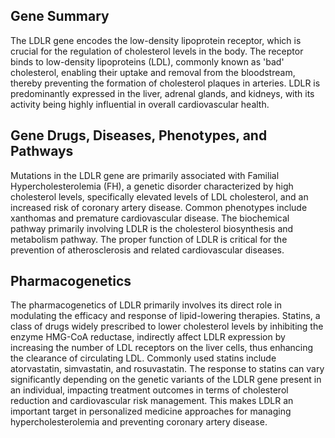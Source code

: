 ## Gene Summary
The LDLR gene encodes the low-density lipoprotein receptor, which is crucial for the regulation of cholesterol levels in the body. The receptor binds to low-density lipoproteins (LDL), commonly known as 'bad' cholesterol, enabling their uptake and removal from the bloodstream, thereby preventing the formation of cholesterol plaques in arteries. LDLR is predominantly expressed in the liver, adrenal glands, and kidneys, with its activity being highly influential in overall cardiovascular health.

## Gene Drugs, Diseases, Phenotypes, and Pathways
Mutations in the LDLR gene are primarily associated with Familial Hypercholesterolemia (FH), a genetic disorder characterized by high cholesterol levels, specifically elevated levels of LDL cholesterol, and an increased risk of coronary artery disease. Common phenotypes include xanthomas and premature cardiovascular disease. The biochemical pathway primarily involving LDLR is the cholesterol biosynthesis and metabolism pathway. The proper function of LDLR is critical for the prevention of atherosclerosis and related cardiovascular diseases.

## Pharmacogenetics
The pharmacogenetics of LDLR primarily involves its direct role in modulating the efficacy and response of lipid-lowering therapies. Statins, a class of drugs widely prescribed to lower cholesterol levels by inhibiting the enzyme HMG-CoA reductase, indirectly affect LDLR expression by increasing the number of LDL receptors on the liver cells, thus enhancing the clearance of circulating LDL. Commonly used statins include atorvastatin, simvastatin, and rosuvastatin. The response to statins can vary significantly depending on the genetic variants of the LDLR gene present in an individual, impacting treatment outcomes in terms of cholesterol reduction and cardiovascular risk management. This makes LDLR an important target in personalized medicine approaches for managing hypercholesterolemia and preventing coronary artery disease.